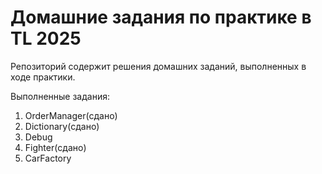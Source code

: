# Домашние задания по практике в TL 2025

Репозиторий содержит решения домашних заданий, выполненных в ходе практики.

Выполненные задания:

1. OrderManager(сдано)
2. Dictionary(сдано)
3. Debug
4. Fighter(сдано)
5. CarFactory
